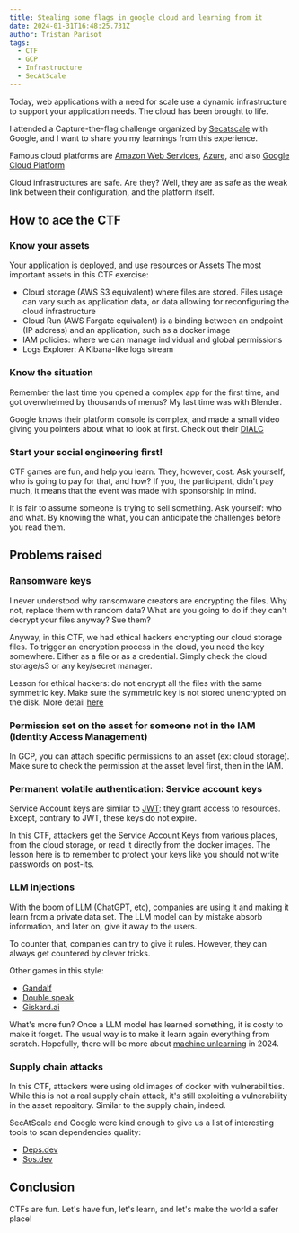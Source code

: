 ```yaml
---
title: Stealing some flags in google cloud and learning from it
date: 2024-01-31T16:48:25.731Z
author: Tristan Parisot
tags:
  - CTF
  - GCP 
  - Infrastructure
  - SecAtScale
---
```


Today, web applications with a need for scale use a dynamic infrastructure to
support your application needs. The cloud has been brought to life.

I attended a Capture-the-flag challenge organized by
[Secatscale](https://www.secatscale.com/) with Google, and I want to share you
my learnings from this experience.

<!-- more -->

Famous cloud platforms are [Amazon Web Services](https://aws.amazon.com/),
[Azure](https://azure.microsoft.com/en-us), and also
[Google Cloud Platform](https://cloud.google.com/)

Cloud infrastructures are safe. Are they? Well, they are as safe as the weak
link between their configuration, and the platform itself.

## How to ace the CTF

### Know your assets

Your application is deployed, and use resources or Assets The most important
assets in this CTF exercise:

- Cloud storage (AWS S3 equivalent) where files are stored. Files usage can vary
  such as application data, or data allowing for reconfiguring the cloud
  infrastructure
- Cloud Run (AWS Fargate equivalent) is a binding between an endpoint (IP
  address) and an application, such as a docker image
- IAM policies: where we can manage individual and global permissions
- Logs Explorer: A Kibana-like logs stream

### Know the situation

Remember the last time you opened a complex app for the first time, and got
overwhelmed by thousands of menus? My last time was with Blender.

Google knows their platform console is complex, and made a small video giving
you pointers about what to look at first. Check out their
[DIALC](https://www.youtube.com/watch?v=2KjC-oEnIiw)

### Start your social engineering first!

CTF games are fun, and help you learn. They, however, cost. Ask yourself, who is
going to pay for that, and how? If you, the participant, didn't pay much, it
means that the event was made with sponsorship in mind.

It is fair to assume someone is trying to sell something. Ask yourself: who and
what. By knowing the what, you can anticipate the challenges before you read
them.

## Problems raised

### Ransomware keys

I never understood why ransomware creators are encrypting the files. Why not,
replace them with random data? What are you going to do if they can't decrypt
your files anyway? Sue them?

Anyway, in this CTF, we had ethical hackers encrypting our cloud storage files.
To trigger an encryption process in the cloud, you need the key somewhere.
Either as a file or as a credential. Simply check the cloud storage/s3 or any
key/secret manager.

Lesson for ethical hackers: do not encrypt all the files with the same symmetric
key. Make sure the symmetric key is not stored unencrypted on the disk. More
detail
[here](./2023-02-my-crypto-guidelines-for-eng.md#encrypting-arbitrary-data-and-protecting-its-integrity)

### Permission set on the asset for someone not in the IAM (Identity Access Management)

In GCP, you can attach specific permissions to an asset (ex: cloud storage).
Make sure to check the permission at the asset level first, then in the IAM.

### Permanent volatile authentication: Service account keys

Service Account keys are similar to
[JWT](https://en.wikipedia.org/wiki/JSON_Web_Token): they grant access to
resources. Except, contrary to JWT, these keys do not expire.

In this CTF, attackers get the Service Account Keys from various places, from
the cloud storage, or read it directly from the docker images. The lesson here
is to remember to protect your keys like you should not write passwords on
post-its.

### LLM injections

With the boom of LLM (ChatGPT, etc), companies are using it and making it learn
from a private data set. The LLM model can by mistake absorb information, and
later on, give it away to the users.

To counter that, companies can try to give it rules. However, they can always
get countered by clever tricks.

Other games in this style:

- [Gandalf](https://gandalf.lakera.ai/)
- [Double speak](https://doublespeak.chat/#/)
- [Giskard.ai](https://red.giskard.ai/)

What's more fun? Once a LLM model has learned something, it is costy to make it
forget. The usual way is to make it learn again everything from scratch.
Hopefully, there will be more about
[machine unlearning](https://blog.research.google/2023/06/announcing-first-machine-unlearning.html)
in 2024.

### Supply chain attacks

In this CTF, attackers were using old images of docker with vulnerabilities.
While this is not a real supply chain attack, it's still exploiting a
vulnerability in the asset repository. Similar to the supply chain, indeed.

SecAtScale and Google were kind enough to give us a list of interesting tools to
scan dependencies quality:

- [Deps.dev](https://deps.dev/)
- [Sos.dev](https://sos.dev/)

## Conclusion

CTFs are fun. Let's have fun, let's learn, and let's make the world a safer
place!
